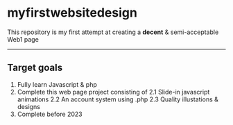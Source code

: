 # myfirstwebsitedesign
This repository is my first attempt at creating a **decent** & semi-acceptable Web1 page

---

## Target goals

1. Fully learn Javascript & php
2. Complete this web page project consisting of
  2.1 Slide-in javascript animations
  2.2 An account system using .php
  2.3 Quality illustations & designs
3. Complete before 2023
